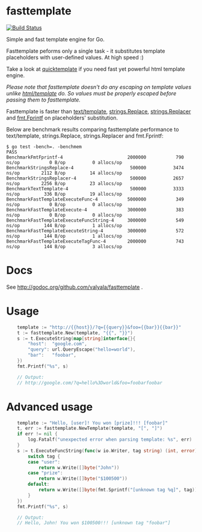 fasttemplate
============
[![Build Status](https://travis-ci.com/budiryan/fasttemplate.svg?branch=master)](https://travis-ci.com/budiryan/fasttemplate)

Simple and fast template engine for Go.

Fasttemplate peforms only a single task - it substitutes template placeholders
with user-defined values. At high speed :)

Take a look at [quicktemplate](https://github.com/valyala/quicktemplate) if you  need fast yet powerful html template engine.

*Please note that fasttemplate doesn't do any escaping on template values
unlike [html/template](http://golang.org/pkg/html/template/) do. So values
must be properly escaped before passing them to fasttemplate.*

Fasttemplate is faster than [text/template](http://golang.org/pkg/text/template/),
[strings.Replace](http://golang.org/pkg/strings/#Replace),
[strings.Replacer](http://golang.org/pkg/strings/#Replacer)
and [fmt.Fprintf](https://golang.org/pkg/fmt/#Fprintf) on placeholders' substitution.

Below are benchmark results comparing fasttemplate performance to text/template,
strings.Replace, strings.Replacer and fmt.Fprintf:

```
$ go test -bench=. -benchmem
PASS
BenchmarkFmtFprintf-4                   	 2000000	       790 ns/op	       0 B/op	       0 allocs/op
BenchmarkStringsReplace-4               	  500000	      3474 ns/op	    2112 B/op	      14 allocs/op
BenchmarkStringsReplacer-4              	  500000	      2657 ns/op	    2256 B/op	      23 allocs/op
BenchmarkTextTemplate-4                 	  500000	      3333 ns/op	     336 B/op	      19 allocs/op
BenchmarkFastTemplateExecuteFunc-4      	 5000000	       349 ns/op	       0 B/op	       0 allocs/op
BenchmarkFastTemplateExecute-4          	 3000000	       383 ns/op	       0 B/op	       0 allocs/op
BenchmarkFastTemplateExecuteFuncString-4	 3000000	       549 ns/op	     144 B/op	       1 allocs/op
BenchmarkFastTemplateExecuteString-4    	 3000000	       572 ns/op	     144 B/op	       1 allocs/op
BenchmarkFastTemplateExecuteTagFunc-4   	 2000000	       743 ns/op	     144 B/op	       3 allocs/op
```


Docs
====

See http://godoc.org/github.com/valyala/fasttemplate .


Usage
=====

```go
	template := "http://{{host}}/?q={{query}}&foo={{bar}}{{bar}}"
	t := fasttemplate.New(template, "{{", "}}")
	s := t.ExecuteString(map[string]interface{}{
		"host":  "google.com",
		"query": url.QueryEscape("hello=world"),
		"bar":   "foobar",
	})
	fmt.Printf("%s", s)

	// Output:
	// http://google.com/?q=hello%3Dworld&foo=foobarfoobar
```


Advanced usage
==============

```go
	template := "Hello, [user]! You won [prize]!!! [foobar]"
	t, err := fasttemplate.NewTemplate(template, "[", "]")
	if err != nil {
		log.Fatalf("unexpected error when parsing template: %s", err)
	}
	s := t.ExecuteFuncString(func(w io.Writer, tag string) (int, error) {
		switch tag {
		case "user":
			return w.Write([]byte("John"))
		case "prize":
			return w.Write([]byte("$100500"))
		default:
			return w.Write([]byte(fmt.Sprintf("[unknown tag %q]", tag)))
		}
	})
	fmt.Printf("%s", s)

	// Output:
	// Hello, John! You won $100500!!! [unknown tag "foobar"]
```
